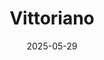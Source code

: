 ---
title: "Vittoriano"
excerpt: "Where argent propylaea intones revival"
gallery_name: "rome/vittoriano"
date: 2025-05-29
tags:
  - 🏞️QSD's Favourite
header:
  overlay_image: cover/rome/vittoriano-3v1.jpg
---